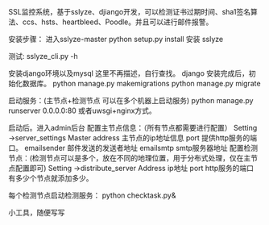 SSL监控系统，基于sslyze、djiango开发，可以检测证书过期时间、sha1签名算法、ccs、hsts、heartbleed、Poodle。并且可以进行邮件报警。

安装步骤：
进入sslyze-master
  python setup.py install  安装 sslyze
  
测试: sslyze_cli.py -h


安装django环境以及mysql 这里不再描述，自行查找。
django 安装完成后，初始化数据库。
python manage.py makemigrations
python manage.py migrate


启动服务：(主节点+检测节点 可以在多个机器上启动服务)
python manage.py runserver 0.0.0.0:80 
或者uwsgi+nginx方式。



启动后。进入admin后台
配置主节点信息：（所有节点都需要进行配置）
Setting ->server_settings
	Master address 主节点的ip地址信息
	port 提供http服务的端口。
	emailsender 邮件发送的发送者地址
	emailsmtp  smtp服务器地址
配置检测节点：(检测节点可以是多个，放在不同的地理位置，用于分布式处理，仅在主节点配置即可)
	Setting ->distribute_server
		Address ip地址
		port    http服务的端口
	有多少个节点就添加多少。
  
 
每个检测节点启动检测服务：
python checktask.py&
 
 
 小工具，随便写写
    


